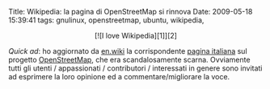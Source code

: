 Title: Wikipedia: la pagina di OpenStreetMap si rinnova
Date:  2009-05-18 15:39:41
tags: gnulinux, openstreetmap, ubuntu, wikipedia,

<center>[![I love Wikipedia][1]][2]</center>

_Quick ad_: ho aggiornato da [en.wiki][3] la corrispondente [pagina italiana][4]
sul progetto [OpenStreetMap][5], che era scandalosamente scarna. Ovviamente
tutti gli utenti / appassionati / contributori / interessati in genere sono
invitati ad esprimere la loro opinione ed a commentare/migliorare la voce.

   [1]: http://dl.dropbox.com/u/369614/blog/img_red/1453862379_730a41d869.jpg

   [2]: http://www.flickr.com/photos/nojhan/1453862379/

   [3]: http://en.wikipedia.org/wiki/OpenStreetMap

   [4]: http://it.wikipedia.org/wiki/OpenStreetMap

   [5]: http://www.openstreetmap.org/
